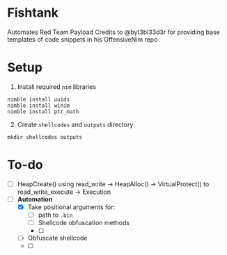 # Fishtank
Automates Red Team Payload
Credits to @byt3bl33d3r for providing base templates of code snippets in his OffensiveNim repo

# Setup
1. Install required `nim` libraries
```
nimble install uuids
nimble install winim
nimble install ptr_math
```
2. Create `shellcodes` and `outputs` directory
```
mkdir shellcodes outputs
```

# To-do
 - [ ] HeapCreate() using read_write -> HeapAlloc() -> VirtualProtect() to read_write_execute -> Execution
 - [ ] **Automation**
	 - [x] Take positional arguments for:
		 - [ ] path to `.bin`
		 - [ ] Shellcode obfuscation methods
		 - [ ] 
	 - [ ] Obfuscate shellcode
	 - [ ] 
